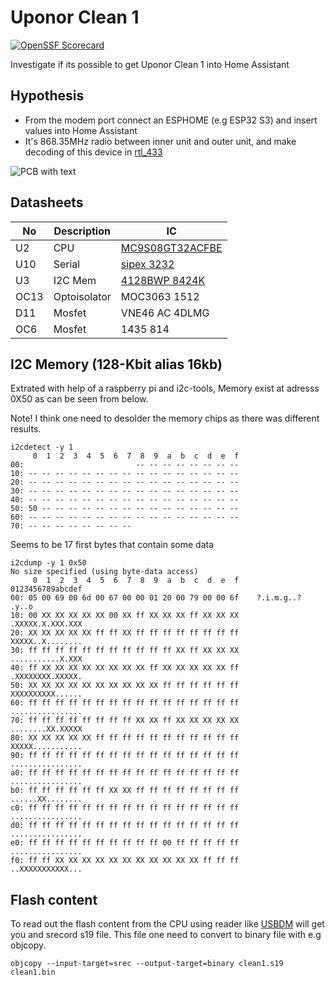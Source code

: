 # Uponor Clean 1

<!-- 
SPDX-License-Identifier: MIT
-->
<!--
[![REUSE status](https://api.reuse.software/badge/git.fsfe.org/reuse/api)](https://api.reuse.software/info/git.fsfe.org/reuse/api)
-->
[![OpenSSF Scorecard](https://api.securityscorecards.dev/projects/github.com/andy778/UClean1/badge)](https://securityscorecards.dev/viewer/?uri=github.com/andy778/UClean1)



Investigate if its possible to get Uponor Clean 1 into Home Assistant

## Hypothesis
* From the modem port connect an ESPHOME (e.g ESP32 S3) and insert values into Home Assistant
* It's 868.35MHz radio between inner unit and outer unit, and make decoding of this device in [rtl_433](https://github.com/merbanan/rtl_433/)  

![PCB with text](uclean1.png)

## Datasheets 
| No       | Description | IC           |
| ---      | ---         |---           |
| U2       | CPU         | [MC9S08GT32ACFBE](https://www.nxp.com/docs/en/data-sheet/MC9S08GB60A.pdf)  |
| U10      | Serial      | [sipex 3232](https://www.silicon-ark.co.uk/datasheets/sp3222_3232e-datasheet-sipex.pdf)   |
| U3       | I2C Mem     | [4128BWP 8424K](https://www.st.com/en/memories/m24128-bw.html) |
| OC13     | Optoisolator| MOC3063 1512 |
| D11      | Mosfet      | VNE46 AC 4DLMG |
| OC6      | Mosfet      | 1435 814 |

## I2C Memory (128-Kbit alias 16kb)
Extrated with help of a raspberry pi and i2c-tools, Memory exist at adresss 0X50 as can be seen from below. 

Note! I think one need to desolder the memory chips as there was different results.   
```
i2cdetect -y 1       
     0  1  2  3  4  5  6  7  8  9  a  b  c  d  e  f
00:                         -- -- -- -- -- -- -- -- 
10: -- -- -- -- -- -- -- -- -- -- -- -- -- -- -- -- 
20: -- -- -- -- -- -- -- -- -- -- -- -- -- -- -- -- 
30: -- -- -- -- -- -- -- -- -- -- -- -- -- -- -- -- 
40: -- -- -- -- -- -- -- -- -- -- -- -- -- -- -- -- 
50: 50 -- -- -- -- -- -- -- -- -- -- -- -- -- -- -- 
60: -- -- -- -- -- -- -- -- -- -- -- -- -- -- -- -- 
70: -- -- -- -- -- -- -- --                         
```

Seems to be 17 first bytes that contain some data
```
i2cdump -y 1 0x50
No size specified (using byte-data access)
     0  1  2  3  4  5  6  7  8  9  a  b  c  d  e  f    0123456789abcdef
00: 05 00 69 00 6d 00 67 00 00 01 20 00 79 00 00 6f    ?.i.m.g..? .y..o
10: 00 XX XX XX XX XX 00 XX ff XX XX XX ff XX XX XX    .XXXXX.X.XXX.XXX
20: XX XX XX XX XX ff ff XX ff ff ff ff ff ff ff ff    XXXXX..X........
30: ff ff ff ff ff ff ff ff ff ff ff XX ff XX XX XX    ...........X.XXX
40: ff XX XX XX XX XX XX XX XX ff XX XX XX XX XX ff    .XXXXXXXX.XXXXX.
50: XX XX XX XX XX XX XX XX XX XX ff ff ff ff ff ff    XXXXXXXXXX......
60: ff ff ff ff ff ff ff ff ff ff ff ff ff ff ff ff    ................
70: ff ff ff ff ff ff ff ff XX XX ff XX XX XX XX XX    ........XX.XXXXX
80: XX XX XX XX XX ff ff ff ff ff ff ff ff ff ff ff    XXXXX...........
90: ff ff ff ff ff ff ff ff ff ff ff ff ff ff ff ff    ................
a0: ff ff ff ff ff ff ff ff ff ff ff ff ff ff ff ff    ................
b0: ff ff ff ff ff ff XX XX ff ff ff ff ff ff ff ff    ......XX........
c0: ff ff ff ff ff ff ff ff ff ff ff ff ff ff ff ff    ................
d0: ff ff ff ff ff ff ff ff ff ff ff ff ff ff ff ff    ................
e0: ff ff ff ff ff ff ff ff ff ff 00 ff ff ff ff ff    ................
f0: ff ff XX XX XX XX XX XX XX XX XX XX XX ff ff ff    ..XXXXXXXXXXX...
```

## Flash content
To read out the flash content from the CPU using reader like [USBDM](https://sourceforge.net/projects/usbdm/files/) will get you and srecord s19 file. 
This file one need to convert to binary file with e.g objcopy.

```
objcopy --input-target=srec --output-target=binary clean1.s19 clean1.bin
```
